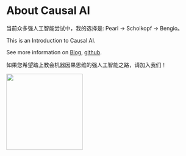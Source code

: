 # About Causal AI


当前众多强人工智能尝试中，我的选择是: Pearl -> Scholkopf -> Bengio。

This is an Introduction to Causal AI.

See more information on [Blog](https://sites.google.com/view/minituring/home), [github](https://sites.google.com/view/minituring/home).

如果您希望踏上教会机器因果思维的强人工智能之路，请加入我们！

<img src='logos/qrcode.jpeg' width=200></img>
